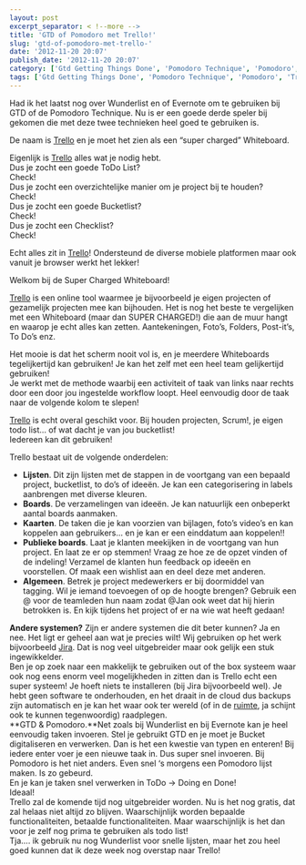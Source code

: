 ```yaml
---
layout: post
excerpt_separator: < !--more -->
title: 'GTD of Pomodoro met Trello!'
slug: 'gtd-of-pomodoro-met-trello-'
date: '2012-11-20 20:07'
publish_date: '2012-11-20 20:07'
category: ['Gtd Getting Things Done', 'Pomodoro Technique', 'Pomodoro', 'Trello', 'Development']
tags: ['Gtd Getting Things Done', 'Pomodoro Technique', 'Pomodoro', 'Trello', 'Development']
---
```

Had ik het laatst nog over Wunderlist en of Evernote om te gebruiken bij GTD
of de Pomodoro Technique. Nu is er een goede derde speler bij gekomen die met
deze twee technieken heel goed te gebruiken is.

De naam is [Trello](https://trello.com/) en je moet het zien als een “super
charged” Whiteboard.

Eigenlijk is [Trello](https://trello.com/) alles wat je nodig hebt.  
Dus je zocht een goede ToDo List?  
Check!  
Dus je zocht een overzichtelijke manier om je project bij te houden?  
Check!  
Dus je zocht een goede Bucketlist?  
Check!  
Dus je zocht een Checklist?  
Check!

Echt alles zit in [Trello](https://trello.com/)! Ondersteund de diverse
mobiele platformen maar ook vanuit je browser werkt het lekker!

Welkom bij de Super Charged Whiteboard!

[Trello](http://trello.com/) is een online tool waarmee je bijvoorbeeld je
eigen projecten of gezamelijk projecten mee kan bijhouden. Het is nog het
beste te vergelijken met een Whiteboard (maar dan SUPER CHARGED!) die aan de
muur hangt en waarop je echt alles kan zetten. Aantekeningen, Foto’s, Folders,
Post-it’s, To Do’s enz.

Het mooie is dat het scherm nooit vol is, en je meerdere Whiteboards
tegelijkertijd kan gebruiken! Je kan het zelf met een heel team gelijkertijd
gebruiken!  
Je werkt met de methode waarbij een activiteit of taak van links naar rechts
door een door jou ingestelde workflow loopt. Heel eenvoudig door de taak naar
de volgende kolom te slepen!

[Trello](http://trello.com/) is echt overal geschikt voor. Bij houden
projecten, Scrum!, je eigen todo list… of wat dacht je van jou bucketlist!  
Iedereen kan dit gebruiken!

Trello bestaat uit de volgende onderdelen:

  *  **Lijsten**. Dit zijn lijsten met de stappen in de voortgang van een bepaald project, bucketlist, to do’s of ideeën. Je kan een categorisering in labels aanbrengen met diverse kleuren.
  *  **Boards**. De verzamelingen van ideeën. Je kan natuurlijk een onbeperkt aantal boards aanmaken.
  *  **Kaarten**. De taken die je kan voorzien van bijlagen, foto’s video’s en kan koppelen aan gebruikers… en je kan er een einddatum aan koppelen!!
  *  **Publieke boards**. Laat je klanten meekijken in de voortgang van hun project. En laat ze er op stemmen! Vraag ze hoe ze de opzet vinden of de indeling! Verzamel de klanten hun feedback op ideeën en voorstellen. Of maak een wishlist aan en deel deze met anderen.
  *  **Algemeen**. Betrek je project medewerkers er bij doormiddel van tagging. Wil je iemand toevoegen of op de hoogte brengen? Gebruik een @ voor de teamleden hun naam zodat @Jan ook weet dat hij hierin betrokken is. En kijk tijdens het project of er na wie wat heeft gedaan!

 **Andere systemen?** Zijn er andere systemen die dit beter kunnen? Ja en nee.
Het ligt er geheel aan wat je precies wilt! Wij gebruiken op het werk
bijvoorbeeld
[Jira](http://www.atlassian.com/software/jira/overview?slide=jira-52). Dat is
nog veel uitgebreider maar ook gelijk een stuk ingewikkelder.  
Ben je op zoek naar een makkelijk te gebruiken out of the box systeem waar ook
nog eens enorm veel mogelijkheden in zitten dan is Trello echt een super
systeem! Je hoeft niets te installeren (bij Jira bijvoorbeeld wel). Je hebt
geen software te onderhouden, en het draait in de cloud dus backups zijn
automatisch en je kan het waar ook ter wereld (of in de
[ruimte](http://en.wikipedia.org/wiki/Interplanetary_Internet), ja schijnt ook
te kunnen tegenwoordig) raadplegen.  
 **GTD & Pomodoro.**Net zoals bij Wunderlist en bij Evernote kan je heel
eenvoudig taken invoeren. Stel je gebruikt GTD en je moet je Bucket
digitaliseren en verwerken. Dan is het een kwestie van typen en enteren! Bij
iedere enter voer je een nieuwe taak in. Dus super snel invoeren. Bij Pomodoro
is het niet anders. Even snel ‘s morgens een Pomodoro lijst maken. Is zo
gebeurd.  
En je kan je taken snel verwerken in ToDo -> Doing en Done!  
Ideaal!  
Trello zal de komende tijd nog uitgebreider worden. Nu is het nog gratis, dat
zal helaas niet altijd zo blijven. Waarschijnlijk worden bepaalde
functionaliteiten, betaalde functionaliteiten. Maar waarschijnlijk is het dan
voor je zelf nog prima te gebruiken als todo list!  
Tja…. ik gebruik nu nog Wunderlist voor snelle lijsten, maar het zou heel goed
kunnen dat ik deze week nog overstap naar Trello!

